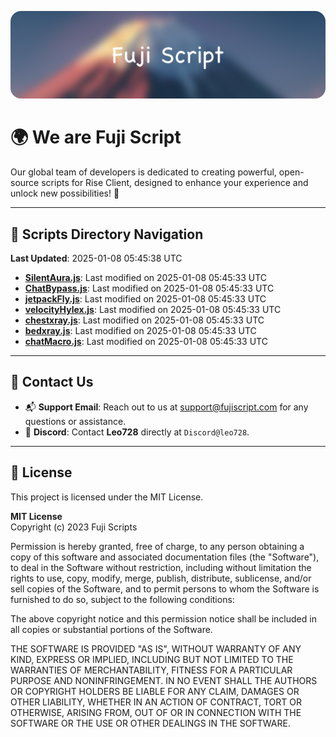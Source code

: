 ![Banner](.github/b.webp)

# 🌍 **We are Fuji Script**

Our global team of developers is dedicated to creating powerful, open-source scripts for Rise Client, designed to enhance your experience and unlock new possibilities! 🌟

---
<!-- SCRIPTS_NAVIGATION_START -->
## 📂 **Scripts Directory Navigation**

**Last Updated**: 2025-01-08 05:45:38 UTC

- **[SilentAura.js](scripts/SilentAura.js)**: Last modified on 2025-01-08 05:45:33 UTC
- **[ChatBypass.js](scripts/ChatBypass.js)**: Last modified on 2025-01-08 05:45:33 UTC
- **[jetpackFly.js](scripts/jetpackFly.js)**: Last modified on 2025-01-08 05:45:33 UTC
- **[velocityHylex.js](scripts/velocityHylex.js)**: Last modified on 2025-01-08 05:45:33 UTC
- **[chestxray.js](scripts/chestxray.js)**: Last modified on 2025-01-08 05:45:33 UTC
- **[bedxray.js](scripts/bedxray.js)**: Last modified on 2025-01-08 05:45:33 UTC
- **[chatMacro.js](scripts/chatMacro.js)**: Last modified on 2025-01-08 05:45:33 UTC

<!-- SCRIPTS_NAVIGATION_END -->

---

## 💬 **Contact Us**  
- 📬 **Support Email**: Reach out to us at [support@fujiscript.com](mailto:support@fujiscript.com) for any questions or assistance.  
- 💬 **Discord**: Contact **Leo728** directly at `Discord@leo728`.

---

## 📜 **License**

This project is licensed under the MIT License.  

**MIT License**  
Copyright (c) 2023 Fuji Scripts  

Permission is hereby granted, free of charge, to any person obtaining a copy of this software and associated documentation files (the "Software"), to deal in the Software without restriction, including without limitation the rights to use, copy, modify, merge, publish, distribute, sublicense, and/or sell copies of the Software, and to permit persons to whom the Software is furnished to do so, subject to the following conditions:  

The above copyright notice and this permission notice shall be included in all copies or substantial portions of the Software.  

THE SOFTWARE IS PROVIDED "AS IS", WITHOUT WARRANTY OF ANY KIND, EXPRESS OR IMPLIED, INCLUDING BUT NOT LIMITED TO THE WARRANTIES OF MERCHANTABILITY, FITNESS FOR A PARTICULAR PURPOSE AND NONINFRINGEMENT. IN NO EVENT SHALL THE AUTHORS OR COPYRIGHT HOLDERS BE LIABLE FOR ANY CLAIM, DAMAGES OR OTHER LIABILITY, WHETHER IN AN ACTION OF CONTRACT, TORT OR OTHERWISE, ARISING FROM, OUT OF OR IN CONNECTION WITH THE SOFTWARE OR THE USE OR OTHER DEALINGS IN THE SOFTWARE.  
